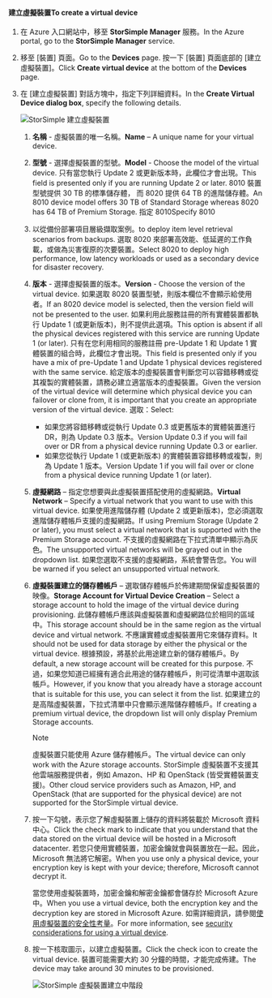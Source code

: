 #### <a name="to-create-a-virtual-device"></a><span data-ttu-id="3a896-101">建立虛擬裝置</span><span class="sxs-lookup"><span data-stu-id="3a896-101">To create a virtual device</span></span>
1. <span data-ttu-id="3a896-102">在 Azure 入口網站中，移至 **StorSimple Manager** 服務。</span><span class="sxs-lookup"><span data-stu-id="3a896-102">In the Azure portal, go to the **StorSimple Manager** service.</span></span>
2. <span data-ttu-id="3a896-103">移至 [裝置]  頁面。</span><span class="sxs-lookup"><span data-stu-id="3a896-103">Go to the **Devices** page.</span></span> <span data-ttu-id="3a896-104">按一下 [裝置] 頁面底部的 [建立虛擬裝置]。</span><span class="sxs-lookup"><span data-stu-id="3a896-104">Click **Create virtual device** at the bottom of the **Devices** page.</span></span>
3. <span data-ttu-id="3a896-105">在 [建立虛擬裝置] 對話方塊中，指定下列詳細資料。</span><span class="sxs-lookup"><span data-stu-id="3a896-105">In the **Create Virtual Device dialog box**, specify the following details.</span></span>
   
    ![StorSimple 建立虛擬裝置](./media/storsimple-create-virtual-device-u2/CreatePremiumsva1.png)
   
   1. <span data-ttu-id="3a896-107">**名稱** - 虛擬裝置的唯一名稱。</span><span class="sxs-lookup"><span data-stu-id="3a896-107">**Name** – A unique name for your virtual device.</span></span>
   2. <span data-ttu-id="3a896-108">**型號** - 選擇虛擬裝置的型號。</span><span class="sxs-lookup"><span data-stu-id="3a896-108">**Model** - Choose the model of the virtual device.</span></span> <span data-ttu-id="3a896-109">只有當您執行 Update 2 或更新版本時，此欄位才會出現。</span><span class="sxs-lookup"><span data-stu-id="3a896-109">This field is presented only if you are running Update 2 or later.</span></span> <span data-ttu-id="3a896-110">8010 裝置型號提供 30 TB 的標準儲存體， 而 8020 提供 64 TB 的進階儲存體。</span><span class="sxs-lookup"><span data-stu-id="3a896-110">An 8010 device model offers 30 TB of Standard Storage whereas 8020 has 64 TB of Premium Storage.</span></span> <span data-ttu-id="3a896-111">指定 8010</span><span class="sxs-lookup"><span data-stu-id="3a896-111">Specify 8010</span></span>
   3. <span data-ttu-id="3a896-112">以從備份部署項目層級擷取案例。</span><span class="sxs-lookup"><span data-stu-id="3a896-112">to deploy item level retrieval  scenarios from backups.</span></span> <span data-ttu-id="3a896-113">選取 8020 來部署高效能、低延遲的工作負載，或做為災害復原的次要裝置。</span><span class="sxs-lookup"><span data-stu-id="3a896-113">Select 8020 to deploy high performance, low latency workloads or used as a secondary device for disaster recovery.</span></span>
   4. <span data-ttu-id="3a896-114">**版本** - 選擇虛擬裝置的版本。</span><span class="sxs-lookup"><span data-stu-id="3a896-114">**Version** - Choose the version of the virtual device.</span></span> <span data-ttu-id="3a896-115">如果選取 8020 裝置型號，則版本欄位不會顯示給使用者。</span><span class="sxs-lookup"><span data-stu-id="3a896-115">If an 8020 device model is selected, then the version field will not be presented to the user.</span></span> <span data-ttu-id="3a896-116">如果利用此服務註冊的所有實體裝置都執行 Update 1 (或更新版本)，則不提供此選項。</span><span class="sxs-lookup"><span data-stu-id="3a896-116">This option is absent if all the physical devices registered with this service are running Update 1 (or later).</span></span> <span data-ttu-id="3a896-117">只有在您利用相同的服務註冊 pre-Update 1 和 Update 1 實體裝置的組合時，此欄位才會出現。</span><span class="sxs-lookup"><span data-stu-id="3a896-117">This field is presented only if you have a mix of pre-Update 1 and Update 1 physical devices registered with the same service.</span></span> <span data-ttu-id="3a896-118">給定版本的虛擬裝置會判斷您可以容錯移轉或從其複製的實體裝置，請務必建立適當版本的虛擬裝置。</span><span class="sxs-lookup"><span data-stu-id="3a896-118">Given the version of the virtual device will determine which physical device you can failover or clone from, it is important that you create an appropriate version of the virtual device.</span></span> <span data-ttu-id="3a896-119">選取：</span><span class="sxs-lookup"><span data-stu-id="3a896-119">Select:</span></span>
      
      * <span data-ttu-id="3a896-120">如果您將容錯移轉或從執行 Update 0.3 或更舊版本的實體裝置進行 DR，則為 Update 0.3 版本。</span><span class="sxs-lookup"><span data-stu-id="3a896-120">Version Update 0.3 if you will fail over or DR from a physical device running Update 0.3 or earlier.</span></span> 
      * <span data-ttu-id="3a896-121">如果您從執行 Update 1 (或更新版本) 的實體裝置容錯移轉或複製，則為 Update 1 版本。</span><span class="sxs-lookup"><span data-stu-id="3a896-121">Version Update 1 if you will fail over or clone from a physical device running Update 1 (or later).</span></span> 
   5. <span data-ttu-id="3a896-122">**虛擬網路** – 指定您想要與此虛擬裝置搭配使用的虛擬網路。</span><span class="sxs-lookup"><span data-stu-id="3a896-122">**Virtual Network** – Specify a virtual network that you want to use with this virtual device.</span></span> <span data-ttu-id="3a896-123">如果使用進階儲存體 (Update 2 或更新版本)，您必須選取進階儲存體帳戶支援的虛擬網路。</span><span class="sxs-lookup"><span data-stu-id="3a896-123">If using Premium Storage (Update 2 or later), you must select a virtual network that is supported with the Premium Storage account.</span></span> <span data-ttu-id="3a896-124">不支援的虛擬網路在下拉式清單中顯示為灰色。</span><span class="sxs-lookup"><span data-stu-id="3a896-124">The unsupported virtual networks will be grayed out in the dropdown list.</span></span> <span data-ttu-id="3a896-125">如果您選取不支援的虛擬網路，系統會警告您。</span><span class="sxs-lookup"><span data-stu-id="3a896-125">You will be warned if you select an unsupported virtual network.</span></span> 
   6. <span data-ttu-id="3a896-126">**虛擬裝置建立的儲存體帳戶** – 選取儲存體帳戶於佈建期間保留虛擬裝置的映像。</span><span class="sxs-lookup"><span data-stu-id="3a896-126">**Storage Account for Virtual Device Creation** – Select a storage account to hold the image of the virtual device during provisioning.</span></span> <span data-ttu-id="3a896-127">此儲存體帳戶應該與虛擬裝置和虛擬網路位於相同的區域中。</span><span class="sxs-lookup"><span data-stu-id="3a896-127">This storage account should be in the same region as the virtual device and virtual network.</span></span> <span data-ttu-id="3a896-128">不應讓實體或虛擬裝置用它來儲存資料。</span><span class="sxs-lookup"><span data-stu-id="3a896-128">It should not be used for data storage by either the physical or the virtual device.</span></span> <span data-ttu-id="3a896-129">根據預設，將基於此用途建立新的儲存體帳戶。</span><span class="sxs-lookup"><span data-stu-id="3a896-129">By default, a new storage account will be created for this purpose.</span></span> <span data-ttu-id="3a896-130">不過，如果您知道已經擁有適合此用途的儲存體帳戶，則可從清單中選取該帳戶。</span><span class="sxs-lookup"><span data-stu-id="3a896-130">However, if you know that you already have a storage account that is suitable for this use, you can select it from the list.</span></span> <span data-ttu-id="3a896-131">如果建立的是高階虛擬裝置，下拉式清單中只會顯示進階儲存體帳戶。</span><span class="sxs-lookup"><span data-stu-id="3a896-131">If creating a premium virtual device, the dropdown list will only display Premium Storage accounts.</span></span> 
      
      > [!NOTE]
      > <span data-ttu-id="3a896-132">虛擬裝置只能使用 Azure 儲存體帳戶。</span><span class="sxs-lookup"><span data-stu-id="3a896-132">The virtual device can only work with the Azure storage accounts.</span></span> <span data-ttu-id="3a896-133">StorSimple 虛擬裝置不支援其他雲端服務提供者，例如 Amazon、HP 和 OpenStack (皆受實體裝置支援)。</span><span class="sxs-lookup"><span data-stu-id="3a896-133">Other cloud service providers such as Amazon, HP, and OpenStack (that are supported for the physical device) are not supported for the StorSimple virtual device.</span></span>
      > 
      > 
   7. <span data-ttu-id="3a896-134">按一下勾號，表示您了解虛擬裝置上儲存的資料將裝載於 Microsoft 資料中心。</span><span class="sxs-lookup"><span data-stu-id="3a896-134">Click the check mark to indicate that you understand that the data stored on the virtual device will be hosted in a Microsoft datacenter.</span></span> <span data-ttu-id="3a896-135">若您只使用實體裝置，加密金鑰就會與裝置放在一起。因此，Microsoft 無法將它解密。</span><span class="sxs-lookup"><span data-stu-id="3a896-135">When you use only a physical device, your encryption key is kept with your device; therefore, Microsoft cannot decrypt it.</span></span> 
      
       <span data-ttu-id="3a896-136">當您使用虛擬裝置時，加密金鑰和解密金鑰都會儲存於 Microsoft Azure 中。</span><span class="sxs-lookup"><span data-stu-id="3a896-136">When you use a virtual device, both the encryption key and the decryption key are stored in Microsoft Azure.</span></span> <span data-ttu-id="3a896-137">如需詳細資訊，請參閱[使用虛擬裝置的安全性考量](../articles/storsimple/storsimple-security.md#storsimple-virtual-device-security)。</span><span class="sxs-lookup"><span data-stu-id="3a896-137">For more information, see [security considerations for using a virtual device](../articles/storsimple/storsimple-security.md#storsimple-virtual-device-security).</span></span>
   8. <span data-ttu-id="3a896-138">按一下核取圖示，以建立虛擬裝置。</span><span class="sxs-lookup"><span data-stu-id="3a896-138">Click the check icon to create the virtual device.</span></span> <span data-ttu-id="3a896-139">裝置可能需要大約 30 分鐘的時間，才能完成佈建。</span><span class="sxs-lookup"><span data-stu-id="3a896-139">The device may take around 30 minutes to be provisioned.</span></span>
      
      ![StorSimple 虛擬裝置建立中階段](./media/storsimple-create-virtual-device-u2/StorSimple_VirtualDeviceCreating1M.png)

